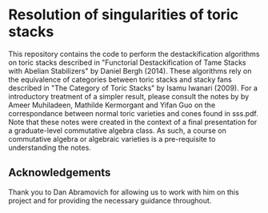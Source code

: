 # Resolution of singularities of toric stacks
This repository contains the code to perform the destackification algorithms on toric stacks described in "Functorial Destackification of Tame Stacks with Abelian Stabilizers" by Daniel Bergh (2014).
These algorithms rely on the equivalence of categories between toric stacks and stacky fans described in "The Category of Toric Stacks" by Isamu Iwanari (2009). 
For a introductory treatment of a simpler result, please consult the notes by by Ameer Muhiladeen, Mathilde Kermorgant and Yifan Guo on the correspondance between normal toric varieties and cones found in sss.pdf. Note that these notes were created in the context of a final presentation for a graduate-level commutative algebra class. As such, a course on commutative algebra or algebraic varieties is a pre-requisite to understanding the notes.  
## Acknowledgements
Thank you to Dan Abramovich for allowing us to work with him on this project and for providing the necessary guidance throughout.
